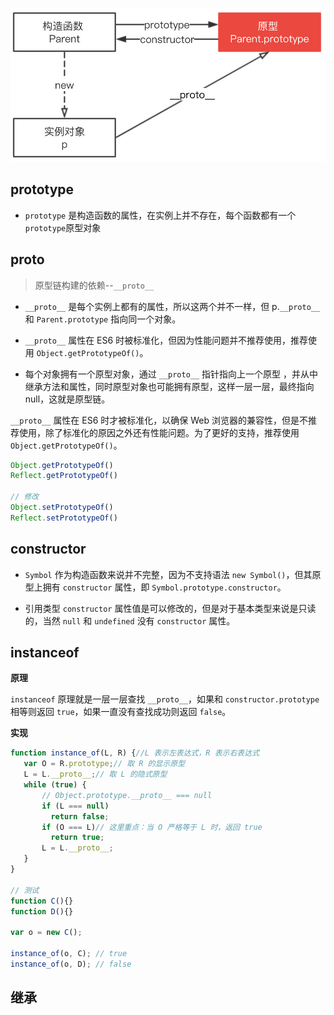 ![](../assect/prototype.jpg)

## prototype

- `prototype` 是构造函数的属性，在实例上并不存在，每个函数都有一个`prototype`原型对象

## __proto__

> 原型链构建的依赖--`__proto__`


- `__proto__` 是每个实例上都有的属性，所以这两个并不一样，但 p.`__proto__` 和 `Parent.prototype` 指向同一个对象。

- `__proto__` 属性在 ES6 时被标准化，但因为性能问题并不推荐使用，推荐使用 `Object.getPrototypeOf()`。

- 每个对象拥有一个原型对象，通过 `__proto__` 指针指向上一个原型 ，并从中继承方法和属性，同时原型对象也可能拥有原型，这样一层一层，最终指向 null，这就是原型链。

`__proto__` 属性在 ES6 时才被标准化，以确保 Web 浏览器的兼容性，但是不推荐使用，除了标准化的原因之外还有性能问题。为了更好的支持，推荐使用 `Object.getPrototypeOf()`。

```js
Object.getPrototypeOf()
Reflect.getPrototypeOf()

// 修改
Object.setPrototypeOf()
Reflect.setPrototypeOf()
```

## constructor


- `Symbol` 作为构造函数来说并不完整，因为不支持语法 `new Symbol()`，但其原型上拥有 `constructor` 属性，即 `Symbol.prototype.constructor`。

- 引用类型 `constructor` 属性值是可以修改的，但是对于基本类型来说是只读的，当然 `null` 和 `undefined` 没有 `constructor` 属性。

## instanceof

**原理**

`instanceof` 原理就是一层一层查找 `__proto__`，如果和 `constructor.prototype` 相等则返回 `true`，如果一直没有查找成功则返回 `false`。

**实现**

```js
function instance_of(L, R) {//L 表示左表达式，R 表示右表达式
   var O = R.prototype;// 取 R 的显示原型
   L = L.__proto__;// 取 L 的隐式原型
   while (true) { 
       // Object.prototype.__proto__ === null
       if (L === null) 
         return false; 
       if (O === L)// 这里重点：当 O 严格等于 L 时，返回 true 
         return true; 
       L = L.__proto__; 
   } 
}

// 测试
function C(){} 
function D(){} 

var o = new C();

instance_of(o, C); // true
instance_of(o, D); // false
```

## 继承